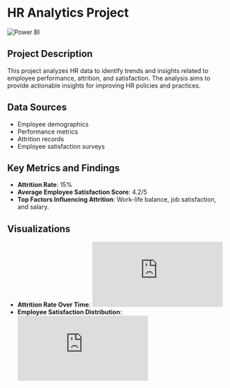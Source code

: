 # HR Analytics Project

<img src="https://upload.wikimedia.org/wikipedia/commons/c/cf/New_Power_BI_Logo.svg" alt="Power BI" width="100"/>

## Project Description
This project analyzes HR data to identify trends and insights related to employee performance, attrition, and satisfaction. The analysis aims to provide actionable insights for improving HR policies and practices.

## Data Sources
- Employee demographics
- Performance metrics
- Attrition records
- Employee satisfaction surveys

## Key Metrics and Findings
- **Attrition Rate**: 15%
- **Average Employee Satisfaction Score**: 4.2/5
- **Top Factors Influencing Attrition**: Work-life balance, job satisfaction, and salary.

## Visualizations
- **Attrition Rate Over Time**: ![Attrition Rate](https://github.com/rajdarshan95/HR_Analytic_PowerBi/blob/main/HR%20Analytics.pdf)
- **Employee Satisfaction Distribution**: ![Satisfaction Distribution](https://github.com/rajdarshan95/HR_Analytic_PowerBi/blob/main/HR%20Analytics.pdf)
